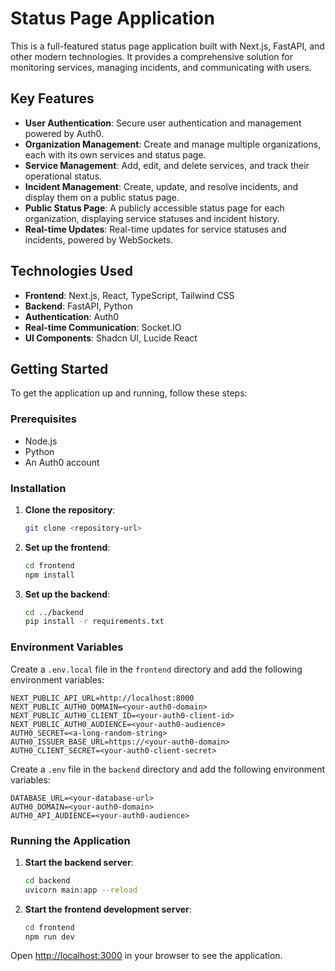 # Status Page Application

This is a full-featured status page application built with Next.js, FastAPI, and other modern technologies. It provides a comprehensive solution for monitoring services, managing incidents, and communicating with users.

## Key Features

- **User Authentication**: Secure user authentication and management powered by Auth0.
- **Organization Management**: Create and manage multiple organizations, each with its own services and status page.
- **Service Management**: Add, edit, and delete services, and track their operational status.
- **Incident Management**: Create, update, and resolve incidents, and display them on a public status page.
- **Public Status Page**: A publicly accessible status page for each organization, displaying service statuses and incident history.
- **Real-time Updates**: Real-time updates for service statuses and incidents, powered by WebSockets.

## Technologies Used

- **Frontend**: Next.js, React, TypeScript, Tailwind CSS
- **Backend**: FastAPI, Python
- **Authentication**: Auth0
- **Real-time Communication**: Socket.IO
- **UI Components**: Shadcn UI, Lucide React

## Getting Started

To get the application up and running, follow these steps:

### Prerequisites

- Node.js
- Python
- An Auth0 account

### Installation

1.  **Clone the repository**:

    ```bash
    git clone <repository-url>
    ```

2.  **Set up the frontend**:

    ```bash
    cd frontend
    npm install
    ```

3.  **Set up the backend**:

    ```bash
    cd ../backend
    pip install -r requirements.txt
    ```

### Environment Variables

Create a `.env.local` file in the `frontend` directory and add the following environment variables:

```
NEXT_PUBLIC_API_URL=http://localhost:8000
NEXT_PUBLIC_AUTH0_DOMAIN=<your-auth0-domain>
NEXT_PUBLIC_AUTH0_CLIENT_ID=<your-auth0-client-id>
NEXT_PUBLIC_AUTH0_AUDIENCE=<your-auth0-audience>
AUTH0_SECRET=<a-long-random-string>
AUTH0_ISSUER_BASE_URL=https://<your-auth0-domain>
AUTH0_CLIENT_SECRET=<your-auth0-client-secret>
```

Create a `.env` file in the `backend` directory and add the following environment variables:

```
DATABASE_URL=<your-database-url>
AUTH0_DOMAIN=<your-auth0-domain>
AUTH0_API_AUDIENCE=<your-auth0-audience>
```

### Running the Application

1.  **Start the backend server**:

    ```bash
    cd backend
    uvicorn main:app --reload
    ```

2.  **Start the frontend development server**:

    ```bash
    cd frontend
    npm run dev
    ```

Open [http://localhost:3000](http://localhost:3000) in your browser to see the application.
